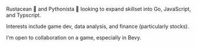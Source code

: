 Rustacean :crab: and Pythonista :snake: looking to expand skillset into Go, JavaScript, and Typscript.

Interests include game dev, data analysis, and finance (particularly stocks).

I'm open to collaboration on a game, especially in Bevy.

<!---
ArchTangent/ArchTangent is a ✨ special ✨ repository because its `README.md` (this file) appears on your GitHub profile.
You can click the Preview link to take a look at your changes.
--->

